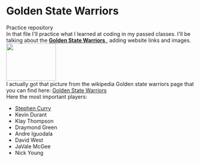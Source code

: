 <html>
  <head>
    <body>
<h1> Golden State Warriors </h1>
<p>
Practice repository
<br>
In that file I'll practice what I learned at coding in my passed classes. I'll be talking about the <strong><a href='https://en.wikipedia.org/wiki/Golden_State_Warriors'> Golden State Warriors </a></strong>, adding website links and images.
  <img src= 'https://upload.wikimedia.org/wikipedia/en/thumb/0/01/Golden_State_Warriors_logo.svg/1200px-Golden_State_Warriors_logo.svg.png'
       width='133' height='100'></img>
  <br>
  I actually got that picture from the wikipedia Golden state warriors page that you can find here:
  <a href='https://en.wikipedia.org/wiki/Golden_State_Warriors.com'> Golden State Warriors </a>
<br>
  Here the most important players:
  <ul>
    <li> <a href='https://en.wikipedia.org/wiki/Stephen_Curry'>  Stephen Curry </a></li>
    <li>Kevin Durant</li>
    <li>Klay Thompson</li>
    <li>Draymond Green</li>
    <li>Andre Iguodala</li>
    <li>David West</li>
    <li>JaVale McGee</li>
    <li>Nick Young</li>
  </ul>   
